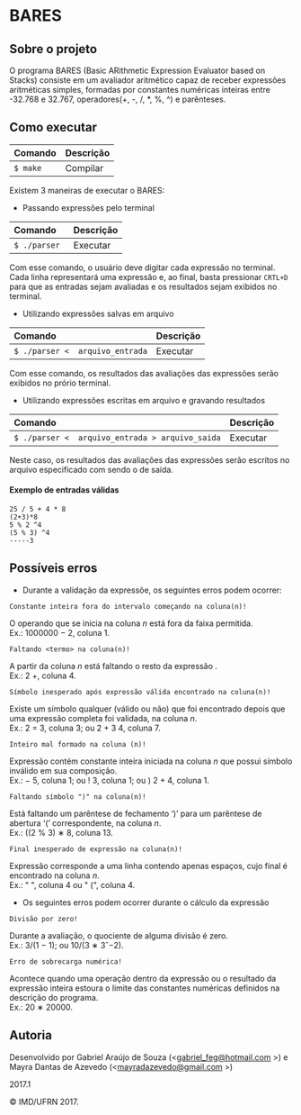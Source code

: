 # BARES

## Sobre o projeto

O programa BARES (Basic ARithmetic Expression Evaluator based on Stacks) consiste em um avaliador aritmético capaz
de receber expressões aritméticas simples, formadas por constantes numéricas inteiras entre -32.768 e 32.767, operadores(+, -, /, *, %, ^) e parênteses.

## Como executar

|  Comando           | Descrição  |
| :-----| :-------------|
| ```$ make``` | Compilar | 

Existem 3 maneiras de executar o BARES:

- Passando expressões pelo terminal

|  Comando           | Descrição  |
| :-----| :-------------|
| ```$ ./parser ```       | Executar  | 

Com esse comando, o usuário deve digitar cada expressão no terminal. Cada linha representará uma expressão e, ao final, basta pressionar `CRTL+D` para que as entradas sejam avaliadas e os resultados sejam exibidos no terminal.

- Utilizando expressões salvas em arquivo

|  Comando           | Descrição  |
| :-----| :-------------|
| ```$ ./parser <  arquivo_entrada```       | Executar  | 

Com esse comando, os resultados das avaliações das expressões serão exibidos no prório terminal.

- Utilizando expressões escritas em arquivo e gravando resultados

|  Comando           | Descrição  |
| :-----| :-------------|
| ```$ ./parser <  arquivo_entrada > arquivo_saida```       | Executar  |

Neste caso, os resultados das avaliações das expressões serão escritos no arquivo especificado com sendo o de saída.


#### Exemplo de entradas válidas
```
25 / 5 + 4 * 8
(2+3)*8
5 % 2 ^4
(5 % 3) ^4
-----3
```

## Possíveis erros

- Durante a validação da expressõe, os seguintes erros podem ocorrer:


`Constante inteira fora do intervalo começando na coluna(n)!`

O operando que se inicia na coluna *n* está fora da faixa permitida.<br/>
Ex.: 1000000 − 2, coluna 1.


`Faltando <termo> na coluna(n)!` 

A partir da coluna *n* está faltando o resto da expressão .<br/>
Ex.: 2 +, coluna 4.


`Símbolo inesperado após expressão válida encontrado na coluna(n)!`

Existe um sı́mbolo qualquer (válido ou não) que foi encontrado depois que uma expressão completa foi validada, na coluna *n*.<br/>
Ex.: 2 = 3, coluna 3; ou 2 + 3 4, coluna 7.


`Inteiro mal formado na coluna (n)!` 

Expressão contém constante inteira iniciada na coluna *n* que possui sı́mbolo inválido em sua composição.<br/>
Ex.: − 5, coluna 1; ou ! 3, coluna 1; ou ) 2 + 4, coluna 1.

`Faltando símbolo ")" na coluna(n)!` 

Está faltando um parêntese de fechamento ‘)’ para um parêntese de abertura ‘(’ correspondente, na coluna *n*.<br/>
Ex.: ((2 % 3) ∗ 8, coluna 13.

`Final inesperado de expressão na coluna(n)!` 

Expressão corresponde a uma linha contendo apenas espaços, cujo final é encontrado na coluna *n*.<br/>
Ex.: "    ", coluna 4 ou "   (", coluna 4.

- Os seguintes erros podem ocorrer durante o cálculo da expressão

`Divisão por zero!` 

Durante a avaliação, o quociente de alguma divisão é zero.<br/>
Ex.: 3/(1 − 1); ou 10/(3 ∗ 3ˆ−2).

`Erro de sobrecarga numérica!` 

Acontece quando uma operação dentro da expressão ou o resultado da expressão inteira estoura o limite das constantes numéricas definidos na descrição do programa.<br/>
Ex.: 20 ∗ 20000.


## Autoria

Desenvolvido por Gabriel Araújo de Souza (<gabriel_feg@hotmail.com >) e Mayra Dantas de Azevedo (<mayradazevedo@gmail.com >)

2017.1

&copy; IMD/UFRN 2017.
